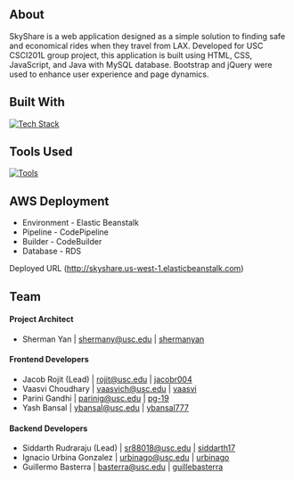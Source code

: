 ## About
SkyShare is a web application designed as a simple solution to finding safe and economical rides when they travel from LAX. Developed for USC CSCI201L group project,
this application is built using HTML, CSS, JavaScript, and Java with MySQL database. Bootstrap and jQuery were used to enhance user experience and page dynamics. 

## Built With

[![Tech Stack](https://skillicons.dev/icons?i=java,js,css,html,mysql,jquery,maven,regex,bootstrap,&perline=10)](https://skillicons.dev)

## Tools Used 

[![Tools](https://skillicons.dev/icons?i=vscode,eclipse,postman,&perline=6)](https://skillicons.dev)


## AWS Deployment
* Environment - Elastic Beanstalk
* Pipeline - CodePipeline
* Builder - CodeBuilder
* Database - RDS
  
Deployed URL (http://skyshare.us-west-1.elasticbeanstalk.com)

## Team
#### Project Architect
* Sherman Yan | [shermany@usc.edu](mailto:shermany@usc.edu) | [shermanyan](https://github.com/shermanyan)
#### Frontend Developers
* Jacob Rojit (Lead) | [rojit@usc.edu](mailto:rojit@usc.edu) | [jacobr004](https://github.com/jacobr004)
* Vaasvi Choudhary | [vaasvich@usc.edu](mailto:vaasvich@usc.edu) | [vaasvi](https://github.com/vaasvi)
* Parini Gandhi | [parinig@usc.edu](mailto:parinig@usc.edu) | [pg-19](https://github.com/pg-19)
* Yash Bansal | [ybansal@usc.edu](mailto:ybansal@usc.edu) | [ybansal777](https://github.com/ybansal777)
#### Backend Developers
* Siddarth Rudraraju (Lead) | [sr88018@usc.edu](mailto:sr88018@usc.edu) | [siddarth17](https://github.com/siddarth17)
* Ignacio Urbina Gonzalez | [urbinago@usc.edu](mailto:urbinago@usc.edu) | [urbinago](https://github.com/urbinago)
* Guillermo Basterra  | [basterra@usc.edu](mailto:basterra@usc.edu) | [guillebasterra](https://github.com/guillebasterra)
